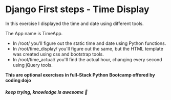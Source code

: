 # Django First steps - Time Display

In this exercise I displayed the time and date using different tools.

The App name is TimeApp.

- In /root/ you'll figure out the static time and date using Python functions.
- In /root/time_display/ you'll figure out the same, but the HTML template was created using css and bootstrap tools.
- In /root/time_actual/ you'll find the actual hour, changing every second using jQuery tools. 

**This are optional exercises in full-Stack Python Bootcamp offered by coding dojo**
##### *keep trying, knowledge is awesome*  :facepunch:
